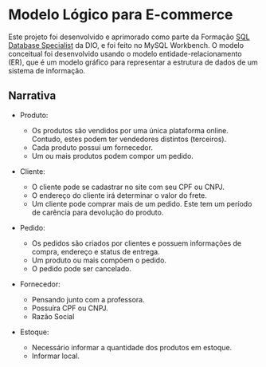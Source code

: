 # Modelo Lógico para E-commerce
Este projeto foi desenvolvido e  aprimorado como parte da Formação [SQL Database Specialist](https://web.dio.me/track/1a5a10ed-417c-4fef-8531-2097ff072817) da DIO, e foi feito no MySQL Workbench. O modelo conceitual foi desenvolvido usando o modelo entidade-relacionamento (ER), que é um modelo gráfico para representar a estrutura de dados de um sistema de informação.

## Narrativa

 - Produto:
    - Os produtos são vendidos por uma única plataforma online. Contudo, estes podem ter vendedores distintos (terceiros).
    - Cada produto possuí um fornecedor.
    - Um ou mais produtos podem compor um pedido.

 - Cliente:
    - O cliente pode se cadastrar no site com seu CPF ou CNPJ.
    - O endereço do cliente irá determinar o valor do frete.
    - Um cliente pode comprar mais de um pedido. Este tem um período de carência para devolução do produto.

 - Pedido:
    - Os pedidos são criados por clientes e possuem informações de compra, endereço e status de entrega.
    - Um produto ou mais compõem o pedido.
    - O pedido pode ser cancelado.

 - Fornecedor:
    - Pensando junto com a professora.
    - Possuíra CPF ou CNPJ.
    - Razão Social

 - Estoque:
    - Necessário informar a quantidade dos produtos em estoque.
    - Informar local. 
